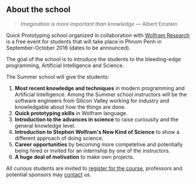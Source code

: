 ## About the school

> _Imagination is more important than knowledge_ — Albert Einstein

Quick Prototyping school organized in collaboration with [Wolfram Research](http://wolfram.com/) is a free event for students that will take place in Phnom Penh in September-October 2016 (dates to be announced).

The goal of the school is to introduce the students to the bleeding-edge programming, Artificial Intelligence and Science.

The Summer school will give the students:

1. __Most recent knowledge and techniques__ in modern programming and Artificial Intelligence. Among the Summer school instructors will be the software engineers from Silicon Valley working for industry and knowledgable about how the things are done.
2. __Quick prototyping skills__ in Wolfram language.
3. __Introduction to the advances in science__ to raise curiousity and the general knowledge level.
4. __Introduction to Stephen Wolfram's New Kind of Science__ to show a different approach of doing science.
5. __Career opportunities__ by becoming more competetive and potentially being hired or invited for an internship by one of the instructors.
6. __A huge deal of motivation__ to make own projects.

All curious students are invited to [register for the course](#subscribe), professors and potential sponsors may [contact](#contact) us.